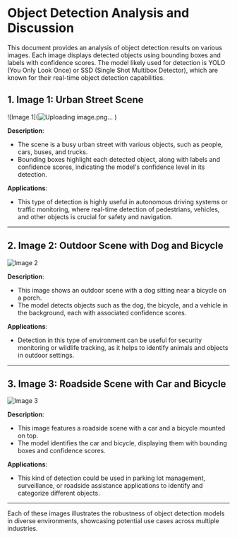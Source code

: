 # Object Detection Analysis and Discussion

This document provides an analysis of object detection results on various images. Each image displays detected objects using bounding boxes and labels with confidence scores. The model likely used for detection is YOLO (You Only Look Once) or SSD (Single Shot Multibox Detector), which are known for their real-time object detection capabilities.

## 1. Image 1: Urban Street Scene
![Image 1](![Uploading image.png…]()
)

**Description**:
- The scene is a busy urban street with various objects, such as people, cars, buses, and trucks.
- Bounding boxes highlight each detected object, along with labels and confidence scores, indicating the model's confidence level in its detection.

**Applications**:
- This type of detection is highly useful in autonomous driving systems or traffic monitoring, where real-time detection of pedestrians, vehicles, and other objects is crucial for safety and navigation.

---

## 2. Image 2: Outdoor Scene with Dog and Bicycle
![Image 2](sandbox:/mnt/data/image.png)

**Description**:
- This image shows an outdoor scene with a dog sitting near a bicycle on a porch. 
- The model detects objects such as the dog, the bicycle, and a vehicle in the background, each with associated confidence scores.

**Applications**:
- Detection in this type of environment can be useful for security monitoring or wildlife tracking, as it helps to identify animals and objects in outdoor settings.

---

## 3. Image 3: Roadside Scene with Car and Bicycle
![Image 3](sandbox:/mnt/data/image.png)

**Description**:
- This image features a roadside scene with a car and a bicycle mounted on top.
- The model identifies the car and bicycle, displaying them with bounding boxes and confidence scores.

**Applications**:
- This kind of detection could be used in parking lot management, surveillance, or roadside assistance applications to identify and categorize different objects.

---

Each of these images illustrates the robustness of object detection models in diverse environments, showcasing potential use cases across multiple industries.
